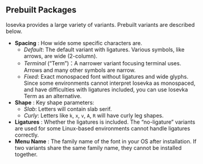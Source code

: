 ## Prebuilt Packages

Iosevka provides a large variety of variants. Prebuilt variants are described below.

- **Spacing** : How wide some specific characters are.
  - _Default_: The default variant with ligatures. Various symbols, like arrows, are wide (2-column).
  - _Terminal_ (“Term”)：A narrower variant focusing terminal uses. Arrows and many other symbols are narrow.
  - _Fixed_: Exact monospaced font without ligatures and wide glyphs. Since some environments cannot interpret Iosevka as monospaced, and have difficulties with ligatures included, you can use Iosevka Term as an alternative.
- **Shape** : Key shape parameters:
  - *Slab*: Letters will contain slab serif.
  - *Curly*: Letters like `k`, `x`, `v`, `A`, `R` will have curly leg shapes.
- **Ligatures** : Whether the ligatures is included. The “no-ligature” variants are used for some Linux-based environments cannot handle ligatures correctly.
- **Menu Name** : The family name of the font in your OS after installation. If two variants share the same family name, they cannot be installed together.
